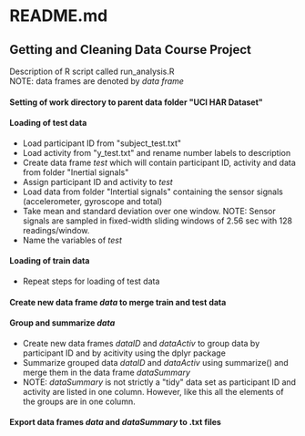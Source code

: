 README.md
=========
Getting and Cleaning Data Course Project
----------------------------------------

Description of R script called run_analysis.R  
NOTE: data frames are denoted by *data frame*

#### Setting of work directory to parent data folder "UCI HAR Dataset" ####

#### Loading of test data ####
* Load participant ID from "subject_test.txt"
* Load activity from "y_test.txt" and rename number labels to description 
* Create data frame *test* which will contain participant ID, activity and data from folder "Inertial signals"
* Assign participant ID and activity to *test*
* Load data from folder "Intertial signals" containing the sensor signals (accelerometer, gyroscope and total)
* Take mean and standard deviation over one window. 
NOTE: Sensor signals are sampled in fixed-width sliding windows of 2.56 sec with 128 readings/window.
* Name the variables of *test*

#### Loading of train data ####
* Repeat steps for loading of test data

#### Create new data frame *data* to merge train and test data #### 

#### Group and summarize *data* #### 
* Create new data frames *dataID* and *dataActiv* to group data by participant ID and by acitivity using the dplyr package
* Summarize grouped data *dataID* and *dataActiv* using summarize() and merge them in the data frame *dataSummary*
* NOTE: *dataSummary* is not strictly a "tidy" data set as participant ID and activity are listed in one column. However, like this all the elements of the groups are in one column. 

#### Export data frames *data* and *dataSummary* to .txt files ####